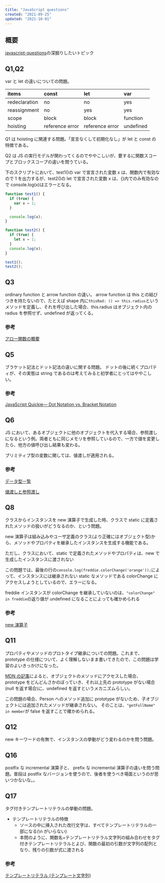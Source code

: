 ```yaml
---
title: "JavaScript questions"
created: "2021-09-25"
updated: "2021-10-01"
---
```


## 概要

[javascript-questions](https://github.com/lydiahallie/javascript-questions)の深掘りしたいトピック

## Q1,Q2

var と let の違いについての問題。

| items         | const           | let             | var       |
| :------------ | :-------------- | :-------------- | :-------- |
| redeclaration | no              | no              | yes       |
| reassignment  | no              | yes             | yes       |
| scope         | block           | block           | function  |
| hoisting      | reference error | reference error | undefined |

Q1 は hoisting に関連する問題。「宣言なくして初期化なし」が let と const の特徴である。

Q2 は JS の実行モデルが関わってくるのでややこしいが、要するに関数スコープとブロックスコープの違いを問うている。

下のスクリプトにおいて、test1()の var で宣言された変数 x は、関数内で有効なので 1 を出力するが、test2()の let で宣言された変数 x は、{}内でのみ有効なので console.log(x)はエラーとなる。

```JavaScript
function test1() {
  if (true) {
    var x = 1;
  }

  console.log(x);
}

function test2() {
  if (true) {
    let x = 1;
  }
  console.log(x);
}

test1();
test2();
```

## Q3

ordinary function と arrow function の違い。
arrow function は this との結びつきを持たないので、たとえば shape 内に`thisRad: () => this.radius`というメソッドを定義し、それを呼び出した場合、this.radius はオブジェクト内の radius を参照せず、undefined が返ってくる。

### 参考

[アロー関数の概要](https://developer.mozilla.org/ja/docs/Web/JavaScript/Reference/Functions/Arrow_functions)

## Q5

ブラケット記法とドット記法の違いに関する問題。
ドットの後に続くプロパティが、その実態は string であるのは考えてみると初学者にとってはややこしい。

### 参考

[JavaScript Quickie— Dot Notation vs. Bracket Notation](https://codeburst.io/javascript-quickie-dot-notation-vs-bracket-notation-333641c0f781)

## Q6

JS において、あるオブジェクトに他のオブジェクトを代入する場合、参照渡しになるという例。両者ともに同じメモリを参照しているので、一方で値を変更したら、他方の値呼び出し結果も変わる。

プリミティブ型の変数に関しては、値渡しが適用される。

### 参考

[データ型一覧](https://developer.mozilla.org/ja/docs/Web/JavaScript/Data_structures)

[値渡しと参照渡し](https://qiita.com/migi/items/3417c2de685c368faab1)

## Q8

クラスからインスタンスを new 演算子で生成した時、クラスで static に定義されたメソッドの扱いがどうなるのか、という問題。

new 演算子は組み込みやユーザ定義のクラス(より正確にはオブジェクト型)から、メソッドやプロパティを継承したインスタンスを生成する機能である。

ただし、クラスにおいて、static で定義されたメソッドやプロパティは、new で生成したインスタンスに渡されない

この問題では、最後の行の`console.log(freddie.colorChange('orange'));`によって、インスタンスには継承されない static なメソッドである colorChange にアクセスしようとしているので、エラーになる。

freddie インスタンスが colorChange を継承していないのは、`"colorChange" in freddie`の返り値が undefined になることによっても確かめられる

### 参考

[new 演算子](https://developer.mozilla.org/ja/docs/Web/JavaScript/Reference/Operators/new)

## Q11

プロパティやメソッドのプロトタイプ継承についての問題。これまで、prototype の仕様について、よく理解しないまま書いてきたので、この問題は学習のよいきっかけになった。

[MDN の記事](https://developer.mozilla.org/ja/docs/Web/JavaScript/Inheritance_and_the_prototype_chain#using_prototypes_in_javascript)によると、オブジェクトのメソッドにアクセスした場合、prototype をどんどんさかのぼっていき、それ以上先の prototype がない場合(null を返す場合)に、undefined を返すというメカニズムらしい。

この問題の場合、Person へのメソッド追加に prototype がないため、子オブジェクトには追加されたメソッドが継承されない。
そのことは、`"getFullName" in member`が false を返すことで確かめられる。

<!-- [オブジェクトのプロパティにアクセスする方法の一覧](accessing-js-properties) ->  -->

## Q12

new キーワードの有無で、インスタンスの挙動がどう変わるのかを問う問題。

## Q16

postfix な incremental 演算子と、 prefix な incremental 演算子の違いを問う問題。普段は postfix なバージョンを使うので、後者を使うべき場面というのが思いつかないな。。

## Q17

タグ付きテンプレートリテラルの挙動の問題。

- テンプレートリテラルの特徴
  - ソースの中に挿入された改行文字は、すべてテンプレートリテラルの一部になる(\n がいらない)
  - 本問のように、関数名+テンプレートリテラル文字列の組み合わせをタグ付きテンプレートリテラルとよび、関数の最初の引数が文字列の配列となり、残りの引数が式に渡される

### 参考

[テンプレートリテラル (テンプレート文字列)](https://developer.mozilla.org/ja/docs/Web/JavaScript/Reference/Template_literals)

<!-- ## Q18

JS において等値性をどう扱うかと問題。これは非常に深いテーマ。 -->
